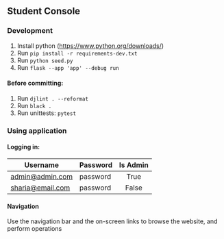 ## Student Console

### Development

1. Install python (https://www.python.org/downloads/)
2. Run `pip install -r requirements-dev.txt`
3. Run `python seed.py`
4. Run `flask --app 'app' --debug run`

#### Before committing:

1. Run `djlint . --reformat`
2. Run `black .`
3. Run unittests: `pytest`

### Using application

#### Logging in:

| Username         | Password | Is Admin |
|------------------|----------|:--------:|
| admin@admin.com  | password |   True   |
| sharia@email.com | password |  False   |

#### Navigation

Use the navigation bar and the on-screen links to browse the website, and perform operations